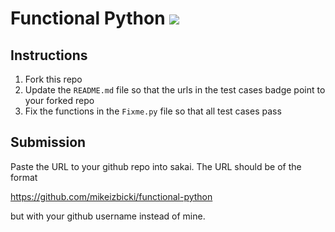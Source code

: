 # Functional Python [![](https://github.com/Bazzer218/functional-python/workflows/tests/badge.svg)](https://github.com/Bazzer218/functional-python/actions?query=workflow%3Atests)

## Instructions

1. Fork this repo 
1. Update the `README.md` file so that the urls in the test cases badge point to your forked repo
1. Fix the functions in the `Fixme.py` file so that all test cases pass

## Submission

Paste the URL to your github repo into sakai. The URL should be of the format

https://github.com/mikeizbicki/functional-python

but with your github username instead of mine.
